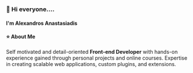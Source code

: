 ### 👋 Hi everyone....

#### I'm Alexandros Anastasiadis

#### ⭐ About Me

Self motivated and detail-oriented **Front-end Developer** with hands-on experience gained through personal projects and online courses. 
Expertise in creating scalable web applications, custom plugins, and extensions.


